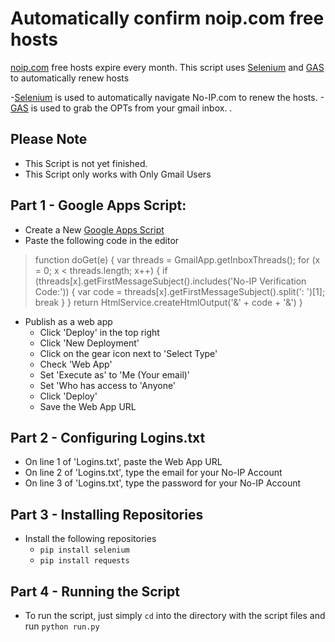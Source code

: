 

# Automatically confirm noip.com free hosts

[noip.com](https://www.noip.com/) free hosts expire every month.
This script uses [Selenium](https://www.selenium.dev/) and [GAS](https://script.google.com/home) to automatically renew hosts

-[Selenium](https://www.selenium.dev/) is used to automatically navigate No-IP.com to renew the hosts.
-[GAS](https://script.google.com/home) is used to grab the OPTs from your gmail inbox. 
.



Please Note
-
- This Script is not yet finished.
- This Script only works with Only Gmail Users



Part 1 - Google Apps Script:
-
 - Create a New [Google Apps Script](https://script.new)
 - Paste the following code in the editor 
>function doGet(e) {
>    var threads = GmailApp.getInboxThreads();
>    for (x = 0; x < threads.length; x++) {
>        if (threads[x].getFirstMessageSubject().includes('No-IP Verification Code:')) {
>            var code = threads[x].getFirstMessageSubject().split(': ')[1];
>            break
>        }
>    }
>    return HtmlService.createHtmlOutput('&' + code + '&')
>}
 - Publish as a web app
	 - Click 'Deploy' in the top right
	 - Click 'New Deployment'
	 - Click on the gear icon next to 'Select Type'
	 - Check 'Web App'
	 - Set 'Execute as' to 'Me (Your email)'
	 - Set 'Who has access to 'Anyone'
	 - Click 'Deploy'
	 - Save the Web App URL
	  
Part 2 - Configuring Logins.txt
-
 - On line 1 of 'Logins.txt', paste the Web App URL
 - On line 2 of 'Logins.txt', type the email for your No-IP Account
 - On line 3 of 'Logins.txt', type the password for your No-IP Account

Part 3 - Installing Repositories
-
- Install the following repositories
	- `pip install selenium`
	- `pip install requests`

Part 4 - Running the Script
-
- To run the script, just simply `cd` into the directory with the script files and run  `python run.py`

